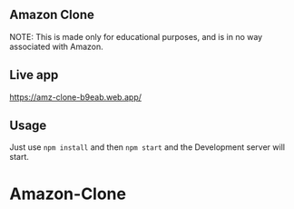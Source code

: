 ## Amazon Clone

NOTE: This is made only for educational purposes, and is in no way associated with Amazon.

## Live app

<a href="https://amz-clone-b9eab.web.app/" target="_blank">https://amz-clone-b9eab.web.app/</a>

## Usage

Just use <code>npm install</code> and then <code>npm start</code> and the Development server will start.
# Amazon-Clone
